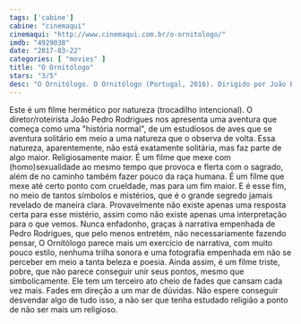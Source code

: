 ```yaml
---
tags: ['cabine']
cabine: "cinemaqui"
cinemaqui: "http://www.cinemaqui.com.br/o-ornitologo/"
imdb: "4929038"
date: "2017-03-22"
categories: [ "movies" ]
title: "O Ornitólogo"
stars: "3/5"
desc: "O Ornitólogo. O Ornitólogo (Portugal, 2016). Dirigido por João Pedro Rodrigues. Escrito por João Pedro Rodrigues. Com Paul Hamy (Fernando / António), Xelo Cagiao (Jesus / Tomé), João Pedro Rodrigues, Han Wen (Fei), Chan Suan (Ling), Juliane Elting (Caçadora Loira), Flora Bulcao (Caçadora 1), Isabelle Puntel (Caçadora 2), Alexandre Alverca."
---
```

Este é um filme hermético por natureza (trocadilho intencional). O diretor/roteirista João Pedro Rodrigues nos apresenta uma aventura que começa como uma "história normal", de um estudiosos de aves que se aventura solitário em meio a uma natureza que o observa de volta. Essa natureza, aparentemente, não está exatamente solitária, mas faz parte de algo maior. Religiosamente maior. É um filme que mexe com (homo)sexualidade ao mesmo tempo que provoca e flerta com o sagrado, além de no caminho também fazer pouco da raça humana. É um filme que mexe até certo ponto com crueldade, mas para um fim maior. E é esse fim, no meio de tantos símbolos e mistérios, que é o grande segredo jamais revelado de maneira clara. Provavelmente não existe apenas uma resposta certa para esse mistério, assim como não existe apenas uma interpretação para o que vemos. Nunca enfadonho, graças à narrativa empenhada de Pedro Rodrigues, que pelo menos entretém, não necessariamente fazendo pensar, O Ornitólogo parece mais um exercício de narrativa, com muito pouco estilo, nenhuma trilha sonora e uma fotografia empenhada em não se perceber em meio a tanta beleza e poesia. Ainda assim, é um filme triste, pobre, que não parece conseguir unir seus pontos, mesmo que simbolicamente. Ele tem um terceiro ato cheio de fades que cansam cada vez mais. Fades em direção a um mar de dúvidas. Não espere conseguir desvendar algo de tudo isso, a não ser que tenha estudado religião a ponto de não ser mais um religioso.
